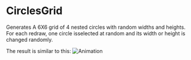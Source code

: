 # CirclesGrid

Generates A 6X6 grid of 4 nested circles with random widths and heights.
For each redraw, one circle isselected at random and its width or height is changed randomly.

The result is similar to this:
![Animation](circles_animation.gif?raw=true "Animation")
